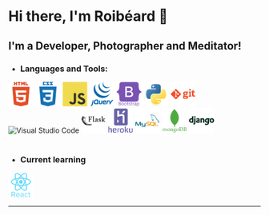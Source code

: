 # Hi there, I'm Roibéard 👋 

## I'm a Developer, Photographer and Meditator!

-  ### **Languages  and Tools**:

<img src="https://github.com/devicons/devicon/blob/master/icons/html5/html5-plain-wordmark.svg" alt="HTML logo" width="50px" height="50px"> 
<img src="https://github.com/devicons/devicon/blob/master/icons/css3/css3-plain-wordmark.svg" alt="CSS logo" width="50px" height="50px"> 
<img src="https://github.com/devicons/devicon/blob/master/icons/javascript/javascript-original.svg" alt="JavaScript logo" width="50px" height="50px"> 
<img src="https://github.com/devicons/devicon/blob/master/icons/jquery/jquery-plain-wordmark.svg" alt="jQuery logo" width="50px" height="50px"> 
<img src="https://github.com/devicons/devicon/blob/master/icons/bootstrap/bootstrap-plain-wordmark.svg" alt="Bootstrap logo" height="50px" width="50px"> 
<img src="https://github.com/devicons/devicon/blob/master/icons/python/python-original.svg" alt="Python logo" width="50px" height="50px"> 
<img src="https://github.com/devicons/devicon/blob/master/icons/git/git-plain-wordmark.svg" alt="Git logo" width="50px" height="50px"> 
<img src="https://cdn.jsdelivr.net/gh/devicons/devicon/icons/vscode/vscode-original.svg" alt="Visual Studio Code" width="50px" height="50px">
<img src="https://github.com/devicons/devicon/blob/master/icons/flask/flask-original-wordmark.svg" alt="Flask logo" width="50px" height="50px"> 
<img src="https://github.com/devicons/devicon/blob/master/icons/heroku/heroku-plain-wordmark.svg" alt="Heroku logo" width="50px" height="50px"> 
<img src="https://github.com/devicons/devicon/blob/master/icons/mysql/mysql-original-wordmark.svg" alt="mySQL logo" height="50px" width="50px"> 
<img src="https://github.com/devicons/devicon/blob/master/icons/mongodb/mongodb-plain-wordmark.svg" alt="MongoDB logo" width="50px" height="50px">
<img src="https://github.com/devicons/devicon/blob/master/icons/django/django-plain-wordmark.svg" alt="Django logo" width="50px" height="50px">


<br />
<br />

- ### **Current learning**
<img src="https://github.com/devicons/devicon/blob/master/icons/react/react-original-wordmark.svg" alt="React logo" height="50px" width="50px" />


---

[website]: https://roibeard-ruadhan.github.io/Roibeard-Ruadhan-Photography/
[twitter]: https://twitter.com
[instagram]: https://instagram.com/
[linkedin]: https://linkedin.com/
